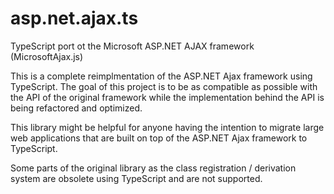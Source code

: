 # asp.net.ajax.ts
TypeScript port ot the Microsoft ASP.NET AJAX framework (MicrosoftAjax.js)

This is a complete reimplmentation of the ASP.NET Ajax framework using TypeScript.
The goal of this project is to be as compatible as possible with the API of the original framework while the implementation behind the API is being refactored and optimized.

This library might be helpful for anyone having the intention to migrate large web applications that are built on top of the ASP.NET Ajax framework to TypeScript.

Some parts of the original library as the class registration / derivation system are obsolete using TypeScript and are not supported.
